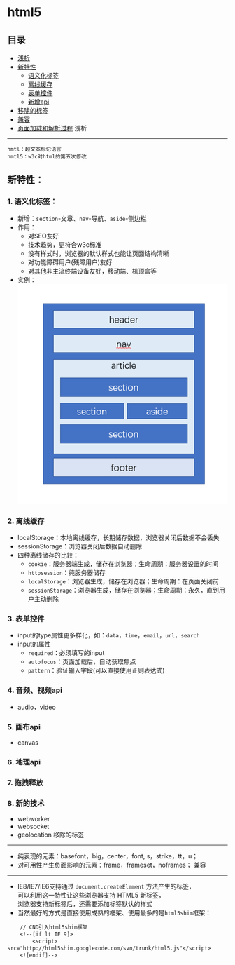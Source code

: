 	
# html5
## 目录
* [浅析](###浅析)
* [新特性](#新特性)
	* [语义化标签]()
	* [离线缓存]()
	* [表单控件]()
	* [新增api]()
* [移除的标签]()
* [兼容]()
* [页面加载和解析过程]()
浅析
----------------------------------------
	hmtl：超文本标记语言
	hmtl5：w3c对html的第五次修改
新特性：
---------------------------------------
### 1. 语义化标签：
* 新增：`section`-文章、`nav`-导航、`aside`-侧边栏
* 作用：
	* 对SEO友好
	* 技术趋势，更符合w3c标准
	* 没有样式时，浏览器的默认样式也能让页面结构清晰
	* 对功能障碍用户(残障用户)友好
	* 对其他非主流终端设备友好，移动端、机顶盒等
* 实例：
	![](/images/layout.png "html5经典页面设计")
### 2. 离线缓存
* localStorage：本地离线缓存，长期储存数据，浏览器关闭后数据不会丢失
* sessionStorage：浏览器关闭后数据自动删除
* 四种离线储存的比较：
	* `cookie`：服务器端生成，储存在浏览器；生命周期：服务器设置的时间
	* `httpsession`：纯服务器储存
	* `localStorage`：浏览器生成，储存在浏览器；生命周期：在页面关闭前
	* `sessionStorage`：浏览器生成，储存在浏览器；生命周期：永久，直到用户主动删除
### 3. 表单控件
* input的type属性更多样化，如：`data`，`time`，`email`，`url`，`search`
* input的属性
	* `required`：必须填写的input
	* `autofocus`：页面加载后，自动获取焦点
	* `pattern`：验证输入字段(可以直接使用正则表达式)
### 4. 音频、视频api
* audio，video
### 5. 画布api
* canvas
### 6. 地理api
### 7. 拖拽释放
### 8. 新的技术
* webworker
* websocket
* geolocation
移除的标签
--------------------------------------------
* 纯表现的元素：basefont，big，center，font, s，strike，tt，u；
* 对可用性产生负面影响的元素：frame，frameset，noframes；
兼容
---------------------------------------------
* IE8/IE7/IE6支持通过 `document.createElement` 方法产生的标签，         
	可以利用这一特性让这些浏览器支持 HTML5 新标签，        
	浏览器支持新标签后，还需要添加标签默认的样式         
* 当然最好的方式是直接使用成熟的框架、使用最多的是`html5shim`框架：
````
	// CND引入html5shim框架
	<!--[if lt IE 9]>
		<script> src="http://html5shim.googlecode.com/svn/trunk/html5.js"</script>
	<![endif]-->
````



